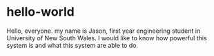 # hello-world

Hello, everyone. my name is Jason, first year engineering student in University of New South Wales. 
I would like to know how powerful this system is and what this system are able to do.
